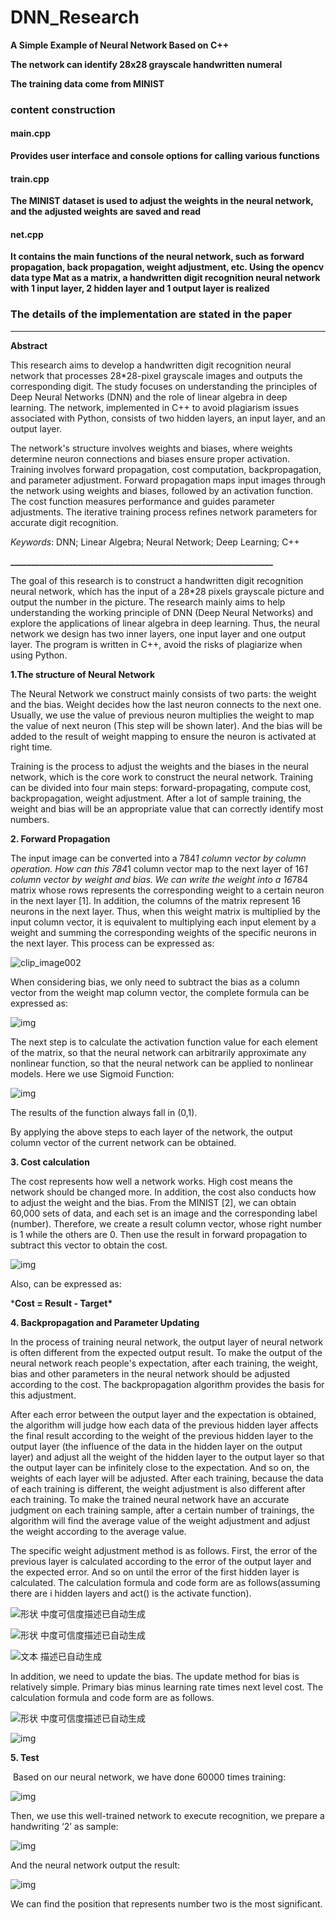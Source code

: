 # DNN_Research

**A Simple Example of Neural Network Based on C++**

**The network can identify 28x28 grayscale handwritten numeral**

**The training data come from MINIST**



### content construction

#### main.cpp

**Provides user interface and console options for calling various functions**



#### train.cpp

**The MINIST dataset is used to adjust the weights in the neural network, and the adjusted weights are saved and read**



#### net.cpp

**It contains the main functions of the neural network, such as forward propagation, back propagation, weight adjustment, etc. Using the opencv data type Mat as a matrix, a handwritten digit recognition neural network with 1 input layer, 2 hidden layer and 1 output layer is realized**



### The details of the implementation are stated in the paper

_______________________________________________________

**Abstract**

This research aims to develop a handwritten digit recognition neural network that processes 28*28-pixel grayscale images and outputs the corresponding digit. The study focuses on understanding the principles of Deep Neural Networks (DNN) and the role of linear algebra in deep learning. The network, implemented in C++ to avoid plagiarism issues associated with Python, consists of two hidden layers, an input layer, and an output layer.

The network's structure involves weights and biases, where weights determine neuron connections and biases ensure proper activation. Training involves forward propagation, cost computation, backpropagation, and parameter adjustment. Forward propagation maps input images through the network using weights and biases, followed by an activation function. The cost function measures performance and guides parameter adjustments. The iterative training process refines network parameters for accurate digit recognition.

*Keywords*: DNN; Linear Algebra; Neural Network; Deep Learning; C++

**_______________________________________________________________**

  The goal of this research is to construct a handwritten digit recognition neural network, which has the input of a 28*28 pixels grayscale picture and output the number in the picture. The research mainly aims to help understanding the working principle of DNN (Deep Neural Networks) and explore the applications of linear algebra in deep learning. Thus, the neural network we design has two inner layers, one input layer and one output layer. The program is written in C++, avoid the risks of plagiarize when using Python.

**1.The structure of Neural Network**

  The Neural Network we construct mainly consists of two parts: the weight and the bias. Weight decides how the last neuron connects to the next one. Usually, we use the value of previous neuron multiplies the weight to map the value of next neuron (This step will be shown later). And the bias will be added to the result of weight mapping to ensure the neuron is activated at right time.

Training is the process to adjust the weights and the biases in the neural network, which is the core work to construct the neural network. Training can be divided into four main steps: forward-propagating, compute cost, backpropagation, weight adjustment. After a lot of sample training, the weight and bias will be an appropriate value that can correctly identify most numbers.

**2. Forward Propagation**

  The input image can be converted into a 784*1 column vector by column operation. How can this 784*1 column vector map to the next layer of 16*1 column vector by weight and bias. We can write the weight into a 16*784 matrix whose rows represents the corresponding weight to a certain neuron in the next layer [1]. In addition, the columns of the matrix represent 16 neurons in the next layer. Thus, when this weight matrix is multiplied by the input column vector, it is equivalent to multiplying each input element by a weight and summing the corresponding weights of the specific neurons in the next layer. This process can be expressed as: 

![clip_image002](imgs\clip_image002.png)

  When considering bias, we only need to subtract the bias as a column vector from the weight map column vector, the complete formula can be expressed as:

![img](./imgs/clip_image004.png)

  The next step is to calculate the activation function value for each element of the matrix, so that the neural network can arbitrarily approximate any nonlinear function, so that the neural network can be applied to nonlinear models. Here we use Sigmoid Function:

![img](./imgs/clip_image005.png)

  The results of the function always fall in (0,1).

  By applying the above steps to each layer of the network, the output column vector of the current network can be obtained.

**3. Cost calculation**

  The cost represents how well a network works. High cost means the network should be changed more. In addition, the cost also conducts how to adjust the weight and the bias. From the MINIST [2], we can obtain 60,000 sets of data, and each set is an image and the corresponding label (number). Therefore, we create a result column vector, whose right number is 1 while the others are 0. Then use the result in forward propagation to subtract this vector to obtain the cost.

![img](./imgs/clip_image007.png)

Also, can be expressed as:

***Cost = Result - Target\***

**4. Backpropagation and Parameter Updating**

In the process of training neural network, the output layer of neural network is often different from the expected output result. To make the output of the neural network reach people's expectation, after each training, the weight, bias and other parameters in the neural network should be adjusted according to the cost. The backpropagation algorithm provides the basis for this adjustment.

After each error between the output layer and the expectation is obtained, the algorithm will judge how each data of the previous hidden layer affects the final result according to the weight of the previous hidden layer to the output layer (the influence of the data in the hidden layer on the output layer) and adjust all the weight of the hidden layer to the output layer so that the output layer can be infinitely close to the expectation. And so on, the weights of each layer will be adjusted. After each training, because the data of each training is different, the weight adjustment is also different after each training. To make the trained neural network have an accurate judgment on each training sample, after a certain number of trainings, the algorithm will find the average value of the weight adjustment and adjust the weight according to the average value.

The specific weight adjustment method is as follows. First, the error of the previous layer is calculated according to the error of the output layer and the expected error. And so on until the error of the first hidden layer is calculated. The calculation formula and code form are as follows(assuming there are i hidden layers and act() is the activate function).

![形状  中度可信度描述已自动生成](./imgs/clip_image009.png)

![形状  中度可信度描述已自动生成](./imgs/clip_image011.png)

![文本  描述已自动生成](./imgs/clip_image013.png)

In addition, we need to update the bias. The update method for bias is relatively simple. Primary bias minus learning rate times next level cost. The calculation formula and code form are as follows.

![形状  中度可信度描述已自动生成](./imgs/clip_image015.png)

![img](./imgs/clip_image016.png)

 

**5. Test**

​    Based on our neural network, we have done 60000 times training: 

![img](./imgs/clip_image018.jpg)

   Then, we use this well-trained network to execute recognition, we prepare a handwriting ‘2’ as sample:

![img](./imgs/clip_image020.jpg)

And the neural network output the result:

![img](./imgs/clip_image022.jpg)

We can find the position that represents number two is the most significant.
